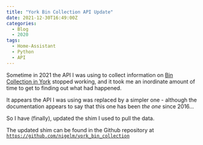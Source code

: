 ```yaml
---
title: "York Bin Collection API Update"
date: 2021-12-30T16:49:00Z
categories:
  - Blog
  - 2020
tags:
  - Home-Assistant
  - Python
  - API
---
```


Sometime in 2021 the API I was using to collect information on [Bin Collection
in York](/2020/04/20/york-bins-api-and-home-assistant/) stopped working, and
it took me an inordinate amount of time to get to finding out what had
happened.

It appears the API I was using was replaced by a simpler one - although the
documentation appears to say that this one has been *the one* since 2016...

So I have (finally), updated the shim I used to pull the data.

The updated shim can be found in the Github repository at [`https://github.com/nigelm/york_bin_collection`](https://github.com/nigelm/york_bin_collection)
